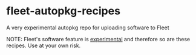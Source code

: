 # fleet-autopkg-recipes
A very experimental autopkg repo for uploading software to Fleet

NOTE: Fleet's software feature is [experimental](https://fleetdm.com/docs/configuration/yaml-files#software) and therefore so are these recipes. Use at your own risk.

